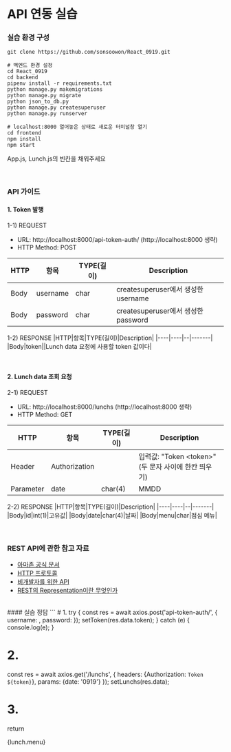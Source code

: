 # API 연동 실습

### 실습 환경 구성
```
git clone https://github.com/sonsoowon/React_0919.git

# 백엔드 환경 설정
cd React_0919
cd backend
pipenv install -r requirements.txt
python manage.py makemigrations
python manage.py migrate
python json_to_db.py
python manage.py createsuperuser
python manage.py runserver

# localhost:8000 열어놓은 상태로 새로운 터미널창 열기
cd frontend
npm install
npm start

```

App.js, Lunch.js의 빈칸을 채워주세요

<br/>

### API 가이드
#### 1. Token 발행
1-1) REQUEST
- URL: http://localhost:8000/api-token-auth/
  (http://localhost:8000 생략)
- HTTP Method: POST

|HTTP|항목|TYPE(길이)|Description|
|----|----|--|-------|
|Body|username|char|createsuperuser에서 생성한 username|
|Body|password|char|createsuperuser에서 생성한 password|

1-2) RESPONSE
|HTTP|항목|TYPE(길이)|Description|
|----|----|--|-------|
|Body|token||Lunch data 요청에 사용할 token 값이다|

<br/>

#### 2. Lunch data 조회 요청
2-1) REQUEST
- URL: http://localhost:8000/lunchs
  (http://localhost:8000 생략)
- HTTP Method: GET

|HTTP|항목|TYPE(길이)|Description|
|----|----|--|-------|
|Header|Authorization||입력값: "Token \<token\>" (두 문자 사이에 한칸 띄우기)|
|Parameter|date|char(4)|MMDD|

2-2) RESPONSE
|HTTP|항목|TYPE(길이)|Description|
|----|----|--|-------|
|Body|id|int(1)|고유값|
|Body|date|char(4)|날짜|
|Body|menu|char|점심 메뉴|

<br/>

### REST API에 관한 참고 자료
- [아마존 공식 문서](https://aws.amazon.com/ko/what-is/api/)
- [HTTP 프로토콜](https://www.joinc.co.kr/w/Site/Network_Programing/AdvancedComm/HTTP#google_vignette)
- [비개발자를 위한 API](https://blog.wishket.com/api%EB%9E%80-%EC%89%BD%EA%B2%8C-%EC%84%A4%EB%AA%85-%EA%B7%B8%EB%A6%B0%ED%81%B4%EB%9D%BC%EC%9D%B4%EC%96%B8%ED%8A%B8)
- [REST의 Representation이란 무엇인가](https://blog.npcode.com/2017/04/03/rest%EC%9D%98-representation%EC%9D%B4%EB%9E%80-%EB%AC%B4%EC%97%87%EC%9D%B8%EA%B0%80/)


<br/>
#### 실습 정답
```
# 1.
try {
    const res = await axios.post('api-token-auth/', {
        username: <username>,
        password: <password>});
    setToken(res.data.token);
} catch (e) {
    console.log(e);
}

# 2.
const res = await axios.get('/lunchs', {
          headers: {Authorization: `Token ${token}`},
          params: {date: '0919'}
      });
setLunchs(res.data);

# 3.
return <p key={lunch.id}>{lunch.menu}</p>

```
